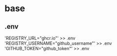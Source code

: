 # base

## .env

'REGISTRY_URL="ghcr.io"' >> .env \
'REGISTRY_USERNAME="github_username"' >> .env \
'GITHUB_TOKEN="github_token"' >> .env
